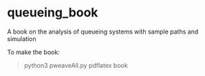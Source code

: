 # queueing_book
A book on the analysis of queueing systems with sample paths and simulation

To make the book:

> python3 pweaveAll.py
> pdflatex book

